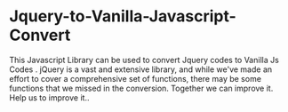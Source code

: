 # Jquery-to-Vanilla-Javascript-Convert
This Javascript Library can be used to convert Jquery codes to Vanilla Js Codes . jQuery is a vast and extensive library, and while we've made an effort to cover a comprehensive set of functions, there may be some functions that we missed in the conversion. Together we can improve it. Help us to improve it.. 
